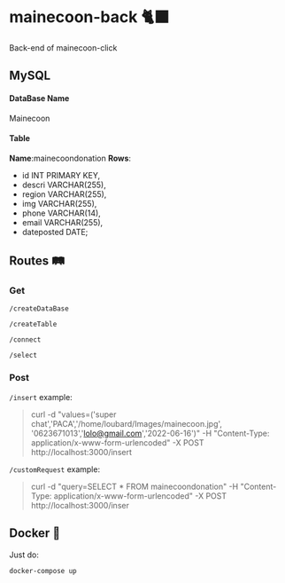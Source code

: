 # mainecoon-back 🐈‍⬛

Back-end of mainecoon-click

## MySQL 

#### DataBase Name
Mainecoon

#### Table
**Name**:mainecoondonation
**Rows**:
- id INT PRIMARY KEY,
- descri VARCHAR(255),
- region VARCHAR(255),
- img VARCHAR(255),
- phone VARCHAR(14),
- email VARCHAR(255),
- dateposted DATE;


## Routes 🛤️

### Get

`/createDataBase`

`/createTable`

`/connect`

`/select`

### Post

`/insert`
example:
>  curl -d "values=('super chat','PACA','/home/loubard/Images/mainecoon.jpg', '0623671013','lolo@gmail.com','2022-06-16')" -H "Content-Type: application/x-www-form-urlencoded" -X POST http://localhost:3000/insert

`/customRequest`
example:
>  curl -d "query=SELECT * FROM mainecoondonation" -H "Content-Type: application/x-www-form-urlencoded" -X POST http://localhost:3000/inser

## Docker 🐋

Just do:

```
docker-compose up
```
